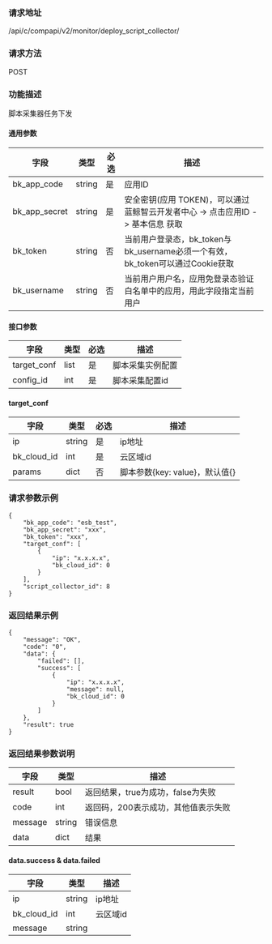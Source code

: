 
### 请求地址

/api/c/compapi/v2/monitor/deploy_script_collector/



### 请求方法

POST


### 功能描述

脚本采集器任务下发


#### 通用参数

| 字段 | 类型 | 必选 |  描述 |
|-----------|------------|--------|------------|
| bk_app_code  |  string    | 是 | 应用ID     |
| bk_app_secret|  string    | 是 | 安全密钥(应用 TOKEN)，可以通过 蓝鲸智云开发者中心 -&gt; 点击应用ID -&gt; 基本信息 获取 |
| bk_token     |  string    | 否 | 当前用户登录态，bk_token与bk_username必须一个有效，bk_token可以通过Cookie获取 |
| bk_username  |  string    | 否 | 当前用户用户名，应用免登录态验证白名单中的应用，用此字段指定当前用户 |

#### 接口参数

| 字段        | 类型 | 必选 | 描述                         |
| ----------- | ---- | ---- | ---------------------------- |
| target_conf | list | 是   | 脚本采集实例配置 |
| config_id   | int  | 是   | 脚本采集配置id                       |

#### target_conf

| 字段        | 类型   | 必选 | 描述                                          |
| ----------- | ------ | ---- | --------------------------------------------- |
| ip          | string | 是   | ip地址                                        |
| bk_cloud_id | int    | 是   | 云区域id                                      |
| params      | dict   | 否   | 脚本参数{key: value}，默认值{} |


### 请求参数示例

```
{
    "bk_app_code": "esb_test",
    "bk_app_secret": "xxx",
    "bk_token": "xxx",
    "target_conf": [
        {
            "ip": "x.x.x.x",
            "bk_cloud_id": 0
        }
    ],
    "script_collector_id": 8
}
```

### 返回结果示例

```
{
    "message": "OK",
    "code": "0",
    "data": {
        "failed": [],
        "success": [
            {
                "ip": "x.x.x.x",
                "message": null,
                "bk_cloud_id": 0
            }
        ]
    },
    "result": true
}
```


### 返回结果参数说明

| 字段    | 类型   | 描述                                |
| ------- | ------ | ----------------------------------- |
| result  | bool   | 返回结果，true为成功，false为失败   |
| code    | int    | 返回码，200表示成功，其他值表示失败 |
| message | string | 错误信息                            |
| data    | dict   | 结果                                |

#### data.success & data.failed

| 字段        | 类型   | 描述         |
| ----------- | ------ | ------------ |
| ip          | string | ip地址       |
| bk_cloud_id | int    | 云区域id     |
| message     | string
